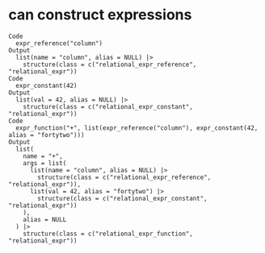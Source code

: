# can construct expressions

    Code
      expr_reference("column")
    Output
      list(name = "column", alias = NULL) |>
        structure(class = c("relational_expr_reference", "relational_expr"))
    Code
      expr_constant(42)
    Output
      list(val = 42, alias = NULL) |>
        structure(class = c("relational_expr_constant", "relational_expr"))
    Code
      expr_function("+", list(expr_reference("column"), expr_constant(42, alias = "fortytwo")))
    Output
      list(
        name = "+",
        args = list(
          list(name = "column", alias = NULL) |>
            structure(class = c("relational_expr_reference", "relational_expr")),
          list(val = 42, alias = "fortytwo") |>
            structure(class = c("relational_expr_constant", "relational_expr"))
        ),
        alias = NULL
      ) |>
        structure(class = c("relational_expr_function", "relational_expr"))

